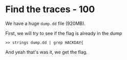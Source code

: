 # Find the traces - 100

We have a huge `dump.dd` file (920MB).

First, we will try to see if the flag is already in the dump

```
>> strings dump.dd | grep HACKDAY{   
```

And yeah that's was it, we get the flag.
